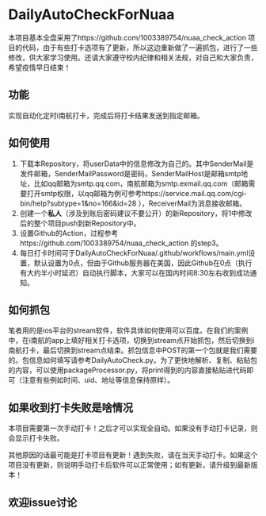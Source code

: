 # DailyAutoCheckForNuaa
本项目基本全盘采用了https://github.com/1003389754/nuaa_check_action 项目的代码，由于有些打卡选项有了更新，所以这边重新做了一遍抓包，进行了一些修改，供大家学习使用。还请大家遵守校内纪律和相关法规，对自己和大家负责，希望疫情早日结束！

## 功能
实现自动化定时i南航打卡，完成后将打卡结果发送到指定邮箱。

## 如何使用
1. 下载本Repository，将userData中的信息修改为自己的。其中SenderMail是发件邮箱，SenderMailPassword是密码，SenderMailHost是邮箱smtp地址，比如qq邮箱为smtp.qq.com，南航邮箱为smtp.exmail.qq.com（邮箱需要打开smtp权限，以qq邮箱为例可参考https://service.mail.qq.com/cgi-bin/help?subtype=1&no=166&id=28 ），ReceiverMail为消息接收邮箱。
2. 创建一个**私人**（涉及到账后密码建议不要公开）的新Repository，将1中修改后的整个项目push到新Repository中。
3. 设置Github的Action，过程参考https://github.com/1003389754/nuaa_check_action 的step3。
4. 每日打卡时间可于DailyAutoCheckForNuaa/.github/workflows/main.yml设置，默认设置为0点，但由于Github服务器在美国，因此Github在0点（执行有大约半小时延迟）自动执行脚本，大家可以在国内时间8:30左右收到成功通知。

## 如何抓包
笔者用的是ios平台的stream软件，软件具体如何使用可以百度。在我们的案例中，在i南航的app上填好相关打卡选项，切换到stream点开始抓包，然后切换到i南航打卡，最后切换到stream点结束。抓包信息中POST的第一个包就是我们需要的。包信息如何填写请参考DailyAutoCheck.py。为了更快地解析、复制、粘贴包的内容，可以使用packageProcessor.py，将print得到的内容直接粘贴进代码即可（注意有些例如时间、uid、地址等信息保持原样）。

## 如果收到打卡失败是啥情况
本项目需要第一次手动打卡！之后才可以实现全自动。如果没有手动打卡记录，则会显示打卡失败。

其他原因的话最可能是打卡项目有更新！遇到失败，请在当天手动打卡。如果这个项目没有更新，则说明手动打卡后软件可以正常使用；如有更新，请升级到最新版本！

## 欢迎issue讨论
